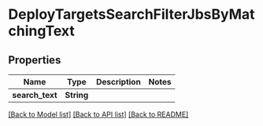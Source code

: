 # DeployTargetsSearchFilterJbsByMatchingText

## Properties

Name | Type | Description | Notes
------------ | ------------- | ------------- | -------------
**search_text** | **String** |  | 

[[Back to Model list]](../README.md#documentation-for-models) [[Back to API list]](../README.md#documentation-for-api-endpoints) [[Back to README]](../README.md)


